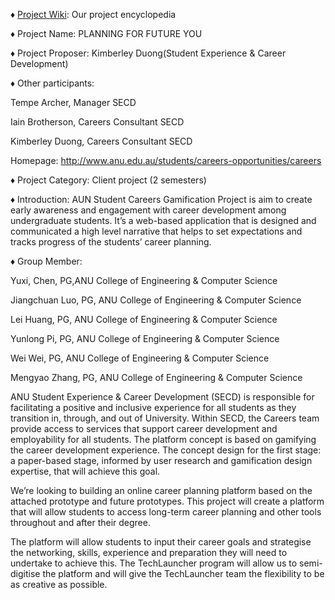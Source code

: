 ♦ [Project Wiki](https://gitlab.cecs.anu.edu.au/u6041747/FutureYou/wikis/home): Our project encyclopedia

♦ Project Name: PLANNING FOR FUTURE YOU

♦ Project Proposer: Kimberley Duong(Student Experience & Career Development)

♦ Other participants:

  Tempe Archer, Manager SECD

  Iain Brotherson, Careers Consultant SECD

  Kimberley Duong, Careers Consultant SECD
  
  Homepage: http://www.anu.edu.au/students/careers-opportunities/careers

♦ Project Category: Client project (2 semesters)

♦ Introduction: AUN Student Careers Gamification Project is aim to create early awareness and engagement with career development among undergraduate students. It’s a web-based application that is designed and communicated a high level narrative that helps to set expectations and tracks progress of the students’ career planning.

♦ Group Member: 

  Yuxi, Chen, PG,ANU College of Engineering & Computer Science

  Jiangchuan Luo, PG, ANU College of Engineering & Computer Science

  Lei Huang, PG, ANU College of Engineering & Computer Science

  Yunlong Pi, PG, ANU College of Engineering & Computer Science

  Wei Wei, PG, ANU College of Engineering & Computer Science

  Mengyao Zhang, PG, ANU College of Engineering & Computer Science


ANU Student Experience & Career Development (SECD) is responsible for facilitating a positive and inclusive experience for all students as they transition in, through, and out of University.
Within SECD, the Careers team provide access to services that support career development and employability for all students.
The platform concept is based on gamifying the career development experience. The concept design for the first stage: a paper-based stage, informed by user research and gamification design expertise, that will achieve this goal.

We’re looking to building an online career planning platform based on the attached prototype and future prototypes. This project will create a platform that will allow students to access long-term career planning and other tools throughout and after their degree.

The platform will allow students to input their career goals and strategise the networking, skills, experience and preparation they will need to undertake to achieve this. 
The TechLauncher program will allow us to semi-digitise the platform and will give the TechLauncher team the flexibility to be as creative as possible.
